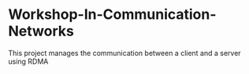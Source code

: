# Workshop-In-Communication-Networks
This project manages the communication between a client and a server using RDMA 

